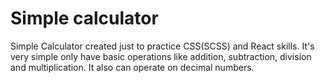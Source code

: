 # Simple calculator
Simple Calculator created just to practice CSS(SCSS) and React skills.
It's very simple only have basic operations like addition, subtraction, division and multiplication. It also can operate on decimal numbers.
